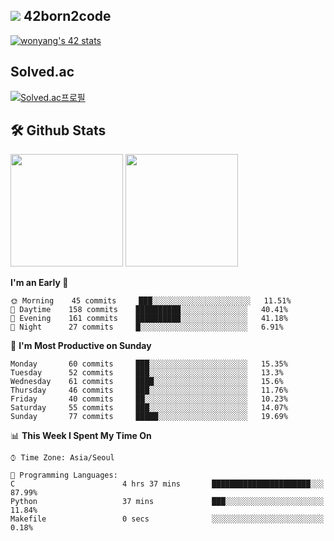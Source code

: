 
## <img src="https://img.shields.io/badge/-000000?style=flat&logo=42&logoColor=white"> 42born2code
[![wonyang's 42 stats](https://badge42.vercel.app/api/v2/cl5nhe5b6007809kydha7ht42/stats?cursusId=21&coalitionId=88)](https://profile.intra.42.fr/users/wonyang)

## Solved.ac
[![Solved.ac프로필](http://mazassumnida.wtf/api/v2/generate_badge?boj=bennyws)](https://solved.ac/bennyws)

## 🛠️ Github Stats
<p>
  <img height="180em" src="https://github-readme-stats-veggie-garden.vercel.app/api?username=gemstoneyang&show_icons=true&include_all_commits=true&bg_color=30,e96443,904e95&title_color=fff&text_color=fff">
  <img height="180em" src="https://github-readme-stats-veggie-garden.vercel.app/api/top-langs/?username=gemstoneyang&layout=compact&bg_color=30,e96443,904e95&title_color=fff&text_color=fff">
</p>

<!--START_SECTION:waka-->
**I'm an Early 🐤** 

```text
🌞 Morning    45 commits     ███░░░░░░░░░░░░░░░░░░░░░░   11.51% 
🌆 Daytime    158 commits    ██████████░░░░░░░░░░░░░░░   40.41% 
🌃 Evening    161 commits    ██████████░░░░░░░░░░░░░░░   41.18% 
🌙 Night      27 commits     █░░░░░░░░░░░░░░░░░░░░░░░░   6.91%

```
📅 **I'm Most Productive on Sunday** 

```text
Monday       60 commits     ███░░░░░░░░░░░░░░░░░░░░░░   15.35% 
Tuesday      52 commits     ███░░░░░░░░░░░░░░░░░░░░░░   13.3% 
Wednesday    61 commits     ████░░░░░░░░░░░░░░░░░░░░░   15.6% 
Thursday     46 commits     ███░░░░░░░░░░░░░░░░░░░░░░   11.76% 
Friday       40 commits     ██░░░░░░░░░░░░░░░░░░░░░░░   10.23% 
Saturday     55 commits     ███░░░░░░░░░░░░░░░░░░░░░░   14.07% 
Sunday       77 commits     █████░░░░░░░░░░░░░░░░░░░░   19.69%

```


📊 **This Week I Spent My Time On** 

```text
⌚︎ Time Zone: Asia/Seoul

💬 Programming Languages: 
C                        4 hrs 37 mins       ██████████████████████░░░   87.99% 
Python                   37 mins             ███░░░░░░░░░░░░░░░░░░░░░░   11.84% 
Makefile                 0 secs              ░░░░░░░░░░░░░░░░░░░░░░░░░   0.18%

```


<!--END_SECTION:waka-->
